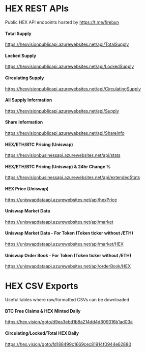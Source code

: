 # HEX REST APIs
Public HEX API endpoints hosted by https://t.me/firebun

#### Total Supply
https://hexvisionpublicapi.azurewebsites.net/api/TotalSupply

#### Locked Supply
https://hexvisionpublicapi.azurewebsites.net/api/LockedSupply

#### Circulating Supply
https://hexvisionpublicapi.azurewebsites.net/api/CirculatingSupply

#### All Supply Information
https://hexvisionpublicapi.azurewebsites.net/api/Supply

#### Share Information
https://hexvisionpublicapi.azurewebsites.net/api/ShareInfo

#### HEX/ETH/BTC Pricing (Uniswap)
https://hexvisionbusinessapi.azurewebsites.net/api/stats

#### HEX/ETH/BTC Pricing (Uniswap) & 24hr Change %
https://hexvisionbusinessapi.azurewebsites.net/api/extendedStats

#### HEX Price (Uniswap)
https://uniswapdataapi.azurewebsites.net/api/hexPrice

#### Uniswap Market Data
https://uniswapdataapi.azurewebsites.net/api/market

#### Uniswap Market Data - For Token (Token ticker without /ETH)
https://uniswapdataapi.azurewebsites.net/api/market/HEX

#### Uniswap Order Book - For Token (Token ticker without /ETH)
https://uniswapdataapi.azurewebsites.net/api/orderBook/HEX

# HEX CSV Exports
Useful tables where raw/formatted CSVs can be downloaded

#### BTC Free Claims & HEX Minted Daily
https://hex.vision/goto/d9ea3ebd1b8a214dd4d609316b1ad03a

#### Circulating/Locked/Total HEX Daily
https://hex.vision/goto/fd188499c1669cec81914f0944e62880
